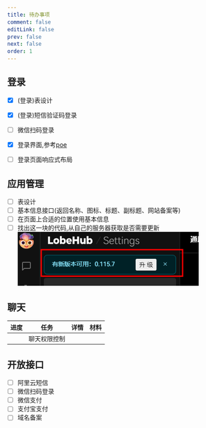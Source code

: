 ```yaml
---
title: 待办事项
comment: false
editLink: false
prev: false
next: false
order: 1
---
```


<script setup lang="ts">
const images1 = [{src:'https://github.com/hhypygy/images/raw/master/20231224/2023-12-24_01-46.6cjgzr9cjcs0.webp',alt:''}]
const images2 = [{src:'https://cdn.jsdelivr.net/gh/hhypygy/images@master/20240101/权限控制流程.48ywtfvc0vs0.svg',alt:'权限控制流程'}]

const 聊天相关任务 = [
{ title:"测试",completed:false }
]
</script>

## 登录

- [x] (登录)表设计
- [x] (登录)短信验证码登录
- [ ] 微信扫码登录
- [x] 登录界面,参考[poe](https://poe.com/login?redirect_url=%2FChatGPT)
- [ ] 登录页面响应式布局



## 应用管理

- [ ] 表设计
- [ ] 基本信息接口(返回名称、图标、标题、副标题、网站备案等)
- [ ] 在页面上合适的位置使用基本信息
- [ ] 找出这一块的代码,从自己的服务器获取是否需要更新![](./assets/2023-12-24_01-25.png)

## 聊天

| 进度                                | 任务                | 详情              | 材料                                  |
|-----------------------------------|-------------------|-----------------|-------------------------------------|
| <n-checkbox  :checked="false"  /> | 聊天权限控制            |                 | <ImageRenderer :value="images2"  /> |


## 开放接口

- [ ] 阿里云短信
- [ ] 微信扫码登录
- [ ] 微信支付
- [ ] 支付宝支付
- [ ] 域名备案
